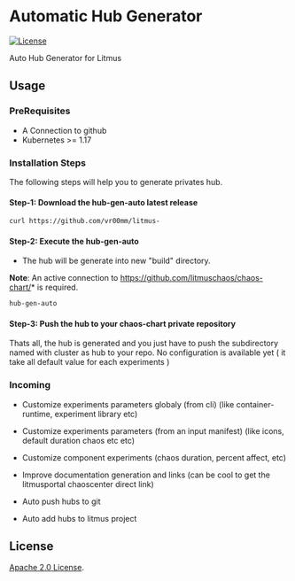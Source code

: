 # Automatic Hub Generator

[![License](https://img.shields.io/badge/License-Apache%202.0-blue.svg)](https://opensource.org/licenses/Apache-2.0)

Auto Hub Generator for Litmus
## Usage

### PreRequisites

- A Connection to github
- Kubernetes >= 1.17

### Installation Steps

The following steps will help you to generate privates hub.

#### Step-1: Download the hub-gen-auto latest release

```bash
curl https://github.com/vr00mm/litmus-
```

#### Step-2: Execute the hub-gen-auto

- The hub will be generate into new "build" directory.

**Note**: An active connection to https://github.com/litmuschaos/chaos-chart/* is required.

```bash
hub-gen-auto
```

#### Step-3: Push the hub to your chaos-chart private repository

Thats all, the hub is generated and you just have to push the subdirectory named with cluster as hub to your repo.
No configuration is available yet ( it take all default value for each experiments )

### Incoming

- Customize experiments parameters globaly (from cli) (like container-runtime, experiment library etc)
- Customize experiments parameters (from an input manifest) (like icons, default duration chaos etc etc)
- Customize component experiments (chaos duration, percent affect, etc)

- Improve documentation generation and links (can be cool to get the litmusportal chaoscenter direct link)
- Auto push hubs to git
- Auto add hubs to litmus project

## License

[Apache 2.0 License](./LICENSE).
